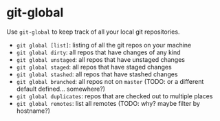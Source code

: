 git-global
==========

Use `git-global` to keep track of all your local git repositories.

* `git global [list]`: listing of all the git repos on your machine
* `git global dirty`: all repos that have changes of any kind
* `git global unstaged`: all repos that have unstaged changes
* `git global staged`: all repos that have staged changes
* `git global stashed`: all repos that have stashed changes
* `git global branched`: all repos not on `master` (TODO: or a different
  default defined... somewhere?)
* `git global duplicates`: repos that are checked out to multiple places
* `git global remotes`: list all remotes (TODO: why? maybe filter by hostname?)
